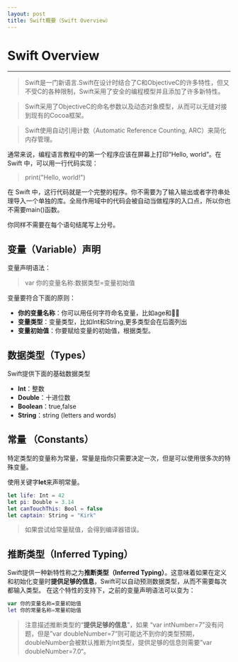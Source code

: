 ```yaml
---
layout: post
title: Swift概要（Swift Overview）
---
```


# Swift Overview
---
> Swift是一门新语言.Swift在设计时结合了C和ObjectiveC的许多特性，但又不受C的各种限制，Swift采用了安全的编程模型并且添加了许多新特性。

<!-- -->
> Swift采用了ObjectiveC的命名参数以及动态对象模型，从而可以无缝对接到现有的Cocoa框架。

<!-- -->
> Swift使用自动引用计数（Automatic Reference Counting, ARC）来简化内存管理。

<!--开头 -->
通常来说，编程语言教程中的第一个程序应该在屏幕上打印“Hello, world”。在 Swift 中，可以用一行代码实现：

>print("Hello, world!")

在 Swift 中，这行代码就是一个完整的程序。你不需要为了输入输出或者字符串处理导入一个单独的库。全局作用域中的代码会被自动当做程序的入口点，所以你也不需要main()函数。

你同样不需要在每个语句结尾写上分号。


## 变量（Variable）声明

变量声明语法：
>var 你的变量名称:数据类型=变量初始值

变量要符合下面的原则：

- **你的变量名称**：你可以用任何字符命名变量，比如age和🐶🐱
- **变量类型**：变量类型，比如Int和String,更多类型会在后面列出
- **变量初始值**：你要赋给变量的初始值，根据类型。


## 数据类型（Types）

Swift提供下面的基础数据类型

- **Int**：整数
- **Double**：十进位数
- **Boolean**：true,false
- **String**：string (letters and words)


## 常量 （Constants）

特定类型的变量称为常量，常量是指你只需要决定一次，但是可以使用很多次的特殊变量。

使用关键字**let**来声明常量。

```swift
let life: Int = 42
let pi: Double = 3.14
let canTouchThis: Bool = false
let captain: String = "Kirk"
```

>如果尝试给常量赋值，会得到编译器错误。


## 推断类型（Inferred Typing）

Swift提供一种新特性称之为**推断类型（Inferred Typing）**。这意味着如果在定义和初始化变量时**提供足够的信息**，Swift可以自动预测数据类型，从而不需要每次都输入类型。
在这个特性的支持下，之前的变量声明语法可以变为：

```swift
var 你的变量名称=变量初始值
let 你的常量名称=常量初始值
```

>注意描述推断类型的“**提供足够的信息**”，如果 “var intNumber=7"没有问题，但是”var doubleNumber=7“则可能达不到你的类型预期，doubleNumber会被默认推断为Int类型，提供足够的信息则需要”var doubleNumber=7.0“。

